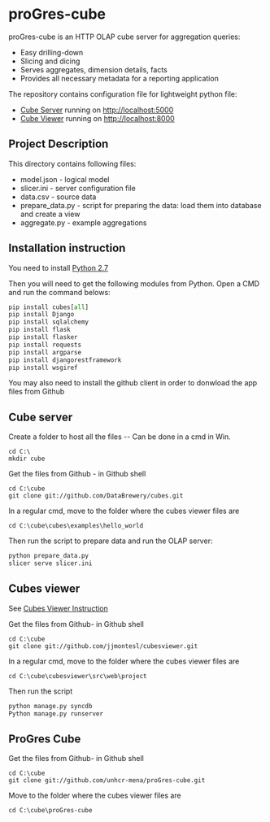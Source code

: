 # proGres-cube

proGres-cube is an HTTP OLAP cube server for aggregation queries:
* Easy drilling-down
*  Slicing and dicing
* Serves aggregates, dimension details, facts
* Provides all necessary metadata for a reporting application

The repository contains configuration file for lightweight python file:
* [Cube Server](http://cubes.databrewery.org/) running on [http://localhost:5000](http://localhost:5000)
* [Cube Viewer](http://jjmontesl.github.io/cubesviewer/) running on [http://localhost:8000](http://localhost:8000)


## Project Description

This directory contains following files:

* model.json      - logical model
* slicer.ini      - server configuration file
* data.csv        - source data
* prepare_data.py - script for preparing the data: load them into database and create a view
* aggregate.py    - example aggregations

## Installation instruction

You need to install [Python 2.7](https://www.python.org/downloads/)

Then you will need to get the following modules from Python. Open a CMD and run the command belows:

```python
pip install cubes[all]
pip install Django
pip install sqlalchemy
pip install flask
pip install flasker
pip install requests
pip install argparse
pip install djangorestframework
pip install wsgiref
```

You may also need to install the github client in order to donwload the app files from Github

## Cube server
Create a folder to host all the files -- Can be done in a cmd in Win.
```
cd C:\
mkdir cube
```

Get the files from Github - in Github shell
```
cd C:\cube
git clone git://github.com/DataBrewery/cubes.git
```

In a regular cmd, move to the folder where the cubes viewer files are
```
cd C:\cube\cubes\examples\hello_world
```

Then run the script to prepare data and run the OLAP server:

```python
python prepare_data.py
slicer serve slicer.ini
```


## Cubes viewer
See [Cubes Viewer Instruction](https://github.com/jjmontesl/cubesviewer/blob/master/doc/guide/cubesviewer-gui-installation.md)


Get the files from Github- in Github shell
```
cd C:\cube
git clone git://github.com/jjmontesl/cubesviewer.git
```

In a regular cmd, move to the folder where the cubes viewer files are
```
cd C:\cube\cubesviewer\src\web\project
```

Then run the script
```python
python manage.py syncdb
Python manage.py runserver
```
## ProGres Cube
Get the files from Github- in Github shell
```
cd C:\cube
git clone git://github.com/unhcr-mena/proGres-cube.git
```

Move to the folder where the cubes viewer files are
```
cd C:\cube\proGres-cube
```

